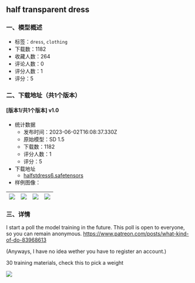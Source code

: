 ## half transparent dress
### 一、模型概述

- 标签：`dress`, `clothing`
- 下载数：1182
- 收藏人数：264
- 评论人数：0
- 评分人数：1
- 评分：5

### 二、下载地址（共1个版本）

#### [版本1/共1个版本] v1.0

- 统计数据
  - 发布时间：2023-06-02T16:08:37.330Z
  - 原始模型：SD 1.5
  - 下载数：1182
  - 评分人数：1
  - 评分：5
- 下载地址
  - [halfstdress6.safetensors](https://civitai.com/api/download/models/87740)
- 样例图像：

| <img src="https://image.civitai.com/xG1nkqKTMzGDvpLrqFT7WA/b77c2f44-8b83-44b9-94f4-c5b275d1fbea/width=450/1006429.jpeg" /> | <img src="https://image.civitai.com/xG1nkqKTMzGDvpLrqFT7WA/df3654b9-8b56-4bff-8f81-0b4d60e361ba/width=450/1006433.jpeg" /> | <img src="https://image.civitai.com/xG1nkqKTMzGDvpLrqFT7WA/2a6df5a2-daa7-4f10-97d7-c4be89a34c79/width=450/1006439.jpeg" /> | <img src="https://image.civitai.com/xG1nkqKTMzGDvpLrqFT7WA/0f77352f-4260-497a-b008-047062de2465/width=450/1006457.jpeg" /> |
| ---- | ---- | ---- | ---- |


### 三、详情
<p>I start a poll the model training in the future. This poll is open to everyone, so you can remain anonymous. <a target="_blank" rel="ugc" href="https://www.patreon.com/posts/what-kind-of-do-83968613">https://www.patreon.com/posts/what-kind-of-do-83968613</a></p><p>(Anyways, I have no idea wether you have to register an account.)</p><p>30 training materials, check this to pick a weight</p><p><img src="https://image.civitai.com/xG1nkqKTMzGDvpLrqFT7WA/53a08d22-6f13-445d-96ef-3677e5d8893d/width=525/53a08d22-6f13-445d-96ef-3677e5d8893d.jpeg" /></p><p></p>